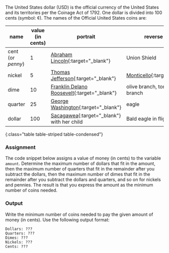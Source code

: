 The United States dollar (USD) is the official currency of the United States and its territories per the Coinage Act of 1792. One dollar is divided into 100 cents (symbol: ¢). The names of the Official United States coins are:

| name | value (in cents) | portrait | reverse motf |
|------|------------------|-----------------|-------------------|
| cent (or *penny*) | 1 | [Abraham Lincoln](https://en.wikipedia.org/wiki/Abraham_Lincoln){:target="_blank"} | Union Shield |
| nickel | 5 | [Thomas Jefferson](https://en.wikipedia.org/wiki/Thomas_Jefferson){:target="_blank"} | [Monticello](https://en.wikipedia.org/wiki/Monticello){:target="_blank"} |
| dime | 10 | [Franklin Delano Roosevelt](https://en.wikipedia.org/wiki/Franklin_D._Roosevelt){:target="_blank"} | olive branch, torch, oak branch |
| quarter | 25 | [George Washington](https://en.wikipedia.org/wiki/George_Washington){:target="_blank"} | eagle |
| dollar | 100 | [Sacagawea](https://en.wikipedia.org/wiki/Sacagawea){:target="_blank"} with her child | Bald eagle in flight |
{:class="table table-striped table-condensed"}

### Assignment

The code snippet below assigns a value of money (in cents) to the variable `amount`. Determine the maximum number of dollars that fit in the amount, then the maximum number of quarters that fit in the remainder after you subtract the dollars, then the maximum number of dimes that fit in the remainder after you subtract the dollars and quarters, and so on for nickels and pennies. The result is that you express the amount as the minimum number of coins needed.

### Output

Write the minimum number of coins needed to pay the given amount of money (in cents). Use the following output format:

```
Dollars: ???
Quarters: ???
Dimes: ???
Nickels: ???
Cents: ???
```

